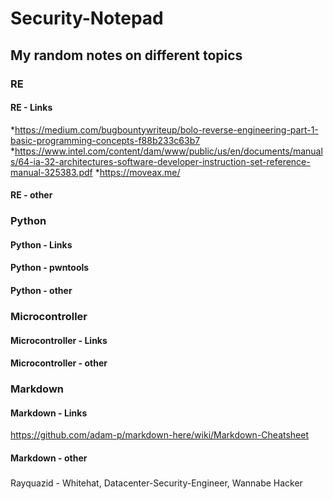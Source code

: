 # Security-Notepad
## My random notes on different topics
### **RE**
#### RE - Links
*<https://medium.com/bugbountywriteup/bolo-reverse-engineering-part-1-basic-programming-concepts-f88b233c63b7>
*<https://www.intel.com/content/dam/www/public/us/en/documents/manuals/64-ia-32-architectures-software-developer-instruction-set-reference-manual-325383.pdf>
*<https://moveax.me/>
#### RE - other
### **Python**
#### Python - Links
#### Python - pwntools
#### Python - other
### **Microcontroller**
#### Microcontroller - Links
#### Microcontroller - other
### **Markdown**
#### Markdown - Links
https://github.com/adam-p/markdown-here/wiki/Markdown-Cheatsheet
#### Markdown - other
###
#### 
#### 
Rayquazid - Whitehat, Datacenter-Security-Engineer, Wannabe Hacker
